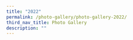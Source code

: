 ```yaml
---
title: "2022"
permalink: /photo-gallery/photo-gallery-2022/
third_nav_title: Photo Gallery
description: ""
---
```



